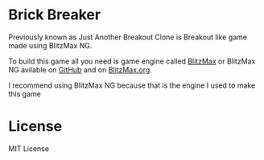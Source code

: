 # Brick Breaker

Previously known as Just Another Breakout Clone is Breakout like game made using BlitzMax NG.


To build this game all you need is game engine called [BlitzMax](https://nitrologic.itch.io/blitzmax) or BlitzMax NG avilable on [GitHub](https://github.com/bmx-ng/bmx-ng/releases) and on [BlitzMax.org](https://blitzmax.org).

I recommend using BlitzMax NG because that is the engine I used to make this game

# License 

MIT License
